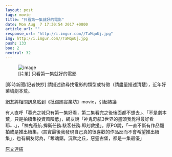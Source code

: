 ```yaml
---
layout: post
tags: movie
title: "只看第一集就好的電影"
date: Mon Aug  7 17:30:54 2017 +0800
article_url: ""
response_url: "http://i.imgur.com//TaMqoUj.jpg"
img: http://i.imgur.com//TaMqoUj.jpg
push: 133
boo: 2
neutral: 32
---
```


<figure>
<img src="http://i.imgur.com//TaMqoUj.jpg" alt="image">
<figcaption>
[片單] 只看第一集就好的電影
</figcaption>
</figure>



[即時新聞/記者快抄] 請描述欲尋找電影的類型或特徵（請盡量描述清楚），近年好萊塢劇本荒。

網友將相關訊息貼到《批踢踢實業坊》movie，引起熱議

有人直呼「暮光之城只有第一集好看，第二集看完之後後面都不想去」、「不是劇本荒，只是拍續集投資風險低」，網友說「神鬼奇航3世界的盡頭我覺得最好看耶....」，「神鬼奇航.捍衛任務.駭客任務.即刻救援」。原PO說，「一直不斷有作品翻拍或是推出續集，(其實最後我發現自己真的很喜歡的作品反而不會希望推出續集」，也有網友認為，「奪魂鋸，沉默之丘，惡靈古堡，都是一集最優」

<a href = "https://www.ptt.cc/bbs/movie/M.1502098256.A.BDC.html">原文連結</a>

